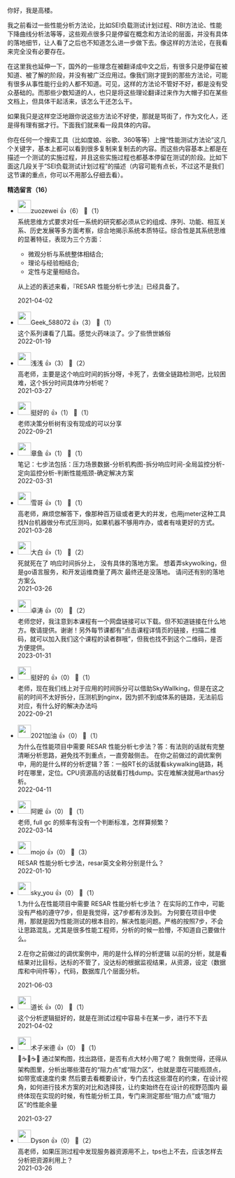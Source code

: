 你好，我是高楼。

我之前看过一些性能分析方法论，比如SEI负载测试计划过程、RBI方法论、性能下降曲线分析法等等，这些观点很多只是停留在概念和方法论的层面，并没有具体的落地细节，让人看了之后也不知道怎么进一步做下去。像这样的方法论，在我看来完全没有必要存在。

在这里我也延伸一下，国外的一些理念在被翻译成中文之后，有很多只是停留在被知道、被了解的阶段，并没有被广泛应用过。像我们刚才提到的那些方法论，可能有很多从事性能行业的人都不知道。可见，这样的方法论不管好不好，都是没有受众基础的。而那些少数知道的人，也只是将这些理论翻译过来作为大帽子扣在某些文档上，但具体干起活来，该怎么干还怎么干。

如果我只是这样空泛地跟你说这些方法论不好使，那就是骂街了，作为文化人，还是得有理有据才行。下面我们就来看一段具体的内容。

你在任何一个搜索工具（比如度娘、谷歌、360等等）上搜“性能测试方法论”这几个关键字，基本上都可以看到很多复制来复制去的内容。而这些内容基本上都是在描述一个测试的实施过程，并且这些实施过程也都基本停留在测试的阶段。比如下面这几段关于“SEI负载测试计划过程”的描述（内容可能有点长，不过这不是我们这节课的重点，你可以不用那么仔细去看）。
<div><strong>精选留言（16）</strong></div><ul>
<li><img src="https://static001.geekbang.org/account/avatar/00/0f/dd/0f/ee37a7fe.jpg" width="30px"><span>zuozewei</span> 👍（6） 💬（1）<div>系统思维方式要求对任一系统的研究都必须从它的组成、序列、功能、相互关系、历史发展等多方面考察，综合地揭示系统本质特征。综合性是其系统思维的显著特征，表现为三个方面：

- 微观分析与系统整体相结合;
- 理论与经验相结合;
- 定性与定量相结合。

从上述的表述来看，『RESAR 性能分析七步法』已经具备了。
</div>2021-04-02</li><br/><li><img src="" width="30px"><span>Geek_588072</span> 👍（3） 💬（1）<div>这个系列课看了几篇。感觉火药味淡了。少了些愤世嫉俗</div>2022-01-19</li><br/><li><img src="https://static001.geekbang.org/account/avatar/00/11/ca/3e/abb7bfe3.jpg" width="30px"><span>浅浅</span> 👍（3） 💬（2）<div>高老师，主要是这个响应时间的拆分呀，卡死了，去做全链路检测吧，比较困难，这个拆分时间具体咋分析呢？</div>2021-03-27</li><br/><li><img src="" width="30px"><span>挺好的</span> 👍（1） 💬（1）<div>老师决策分析树有没有现成的可以分享</div>2022-09-21</li><br/><li><img src="" width="30px"><span>章鱼</span> 👍（1） 💬（1）<div>笔记：七步法包括：压力场景数据-分析机构图-拆分响应时间-全局监控分析-定向监控分析-判断性能瓶颈-确定解决方案</div>2022-03-31</li><br/><li><img src="https://static001.geekbang.org/account/avatar/00/11/cb/bc/fe68899c.jpg" width="30px"><span>雪哥</span> 👍（1） 💬（1）<div>高老师，麻烦您解答下，像那种百万级或者更大的并发，也用jmeter这种工具找N台机器做分布式压测吗，如果机器不够用咋办，或者有啥更好的方式。</div>2021-03-28</li><br/><li><img src="http://thirdwx.qlogo.cn/mmopen/vi_32/B7mcB2ZFuTbB4OgjR9nXQsL6nlZFLq6Y1XDicdp8KhoNmzLCRsvEJxD584SampUsialBgYuxN3ibfXJHqdx0RMWmA/132" width="30px"><span>大白</span> 👍（1） 💬（2）<div>死就死在了 响应时间拆分上，  没有具体的落地方案。  想着弄skywolking，但是go语言服务，和开发运维商量了两次 最终还是没落地。 请问还有别的落地方案么</div>2021-03-26</li><br/><li><img src="https://static001.geekbang.org/account/avatar/00/27/94/44/4fd4fdde.jpg" width="30px"><span>卓涛</span> 👍（0） 💬（2）<div>老师您好，我注意到本课程有一个网盘链接可以下载。但不知道链接在什么地方。敬请提供。谢谢！另外每节课都有“点击课程详情页的链接，扫描二维码，就可以加入我们这个课程的读者群哦”，但我也找不到这个二维码，是否方便提供。</div>2023-01-31</li><br/><li><img src="" width="30px"><span>挺好的</span> 👍（0） 💬（1）<div>老师，现在我们线上对于应用的时间拆分可以借助SkyWallking，但是在这之前的时间不太好拆分，压测机到nginx，因为抓不到成体系的链路，无法前后对应，有什么好的解决办法吗</div>2022-09-21</li><br/><li><img src="https://static001.geekbang.org/account/avatar/00/1e/f4/0f/3718fb2a.jpg" width="30px"><span>2021加油</span> 👍（0） 💬（1）<div>为什么在性能项目中需要 RESAR 性能分析七步法？答：有法则的话就有完整清晰分析思路，避免找不到重点，一直旁敲侧击。
在你之前做过的调优案例中，用的是什么样的分析逻辑？答：一般RT长的话就看skywalking链路，耗时在哪里，定位。CPU资源高的话就看打栈dump。实在难解决就用arthas分析。</div>2022-04-11</li><br/><li><img src="https://static001.geekbang.org/account/avatar/00/14/34/35/50a6adc3.jpg" width="30px"><span>阿嬷</span> 👍（0） 💬（1）<div>老师, full gc 的频率有没有一个判断标准，怎样算频繁？</div>2022-03-14</li><br/><li><img src="https://static001.geekbang.org/account/avatar/00/12/6a/18/322cf00f.jpg" width="30px"><span>mojo</span> 👍（0） 💬（3）<div>RESAR 性能分析七步法，resar英文全称分别是什么？</div>2022-01-10</li><br/><li><img src="https://thirdwx.qlogo.cn/mmopen/vi_32/DYAIOgq83er9ay1I6KWdnn0MX1JSfic0xdmWLcD1Jh1Fx2AP67d6Kicr71HH5jOKHrUZbTmfsLTQDNTTroCbcTzA/132" width="30px"><span>sky_you</span> 👍（0） 💬（1）<div>1.为什么在性能项目中需要 RESAR 性能分析七步法？
在实际的工作中，可能没有严格的遵守7步，但是我觉得，这7步都有涉及到。
为何要在项目中使用，那就是因为性能测试的根本目的，解决性能问题。严格的按照7步，不会让思路混乱，尤其是很多性能工程师，分析的时候一脸懵，不知道自己要做什么。

2.在你之前做过的调优案例中，用的是什么样的分析逻辑
以前的分析，就是看结果对比目标，达标的不管了，没达标的根据监视结果，从资源，设定（数据库和中间件等），代码，数据库几个层面分析。</div>2021-06-03</li><br/><li><img src="https://thirdwx.qlogo.cn/mmopen/vi_32/KhQRc8hIxHHyPV3Og2Fc5l8w2y7ibGwGn6odmzl3wTt6fPrNv589uHmia1rgiaZhRiaLVHv9ibhzkxFx1zo42uNIS9A/132" width="30px"><span>道长</span> 👍（0） 💬（1）<div>这个分析逻辑挺好的，就是在测试过程中容易卡在某一步，进行不下去</div>2021-04-02</li><br/><li><img src="https://static001.geekbang.org/account/avatar/00/1c/f6/27/c27599ae.jpg" width="30px"><span>术子米德</span> 👍（0） 💬（1）<div>🤔☕️🤔☕️🤔
通过架构图，找出路径，是否有点大材小用了呢？
我倒觉得，还得从架构图里，分析出哪些潜在的“阻力点”或“阻力区”，也就是潜在可能瓶颈点，如带宽或速度约束
然后要去看概要设计，专门去找这些潜在的约束，在设计视角，如何进行技术方案的对比和选择技，让约束始终在在设计的视野范围内
最终体现在实现的时候，有性能分析工具，专门来测定那些“阻力点”或“阻力区”的性能余量
</div>2021-03-27</li><br/><li><img src="https://static001.geekbang.org/account/avatar/00/11/fa/d7/19f22de0.jpg" width="30px"><span>Dyson</span> 👍（0） 💬（2）<div>高老师，如果压测过程中发现服务器资源用不上，tps也上不去，应该怎样去分析把资源利用上？</div>2021-03-26</li><br/>
</ul>